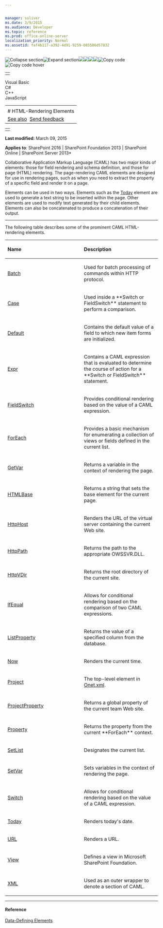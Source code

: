 ```yaml
---


manager: soliver
ms.date: 3/9/2015
ms.audience: Developer
ms.topic: reference
ms.prod: office-online-server
localization_priority: Normal
ms.assetid: faf4b117-a392-4d91-9259-085506d57832
---
```


![Collapse
section](../icons/collapse_all.gif "Collapse section")![Expand
section](../icons/expand_all.gif "Expand section")![](../icons/collapse_all.gif)![](../icons/expand_all.gif)![](../icons/dropdown.gif)![](../icons/dropdownHover.gif)![Copy
code](../icons/copycode.gif "Copy code")![Copy code
hover](../icons/copycodeHighlight.gif "Copy code hover")
<table>
<tbody>
<tr class="odd">
<td align="left"></td>
</tr>
</tbody>
</table>

Visual Basic  
C\#  
C++  
JavaScript  

<table>
<tbody>
<tr class="odd">
<td align="left"><span id="runningHeaderText"></span></td>
</tr>
<tr class="even">
<td align="left"># HTML-Rendering Elements</td>
</tr>
<tr class="odd">
<td align="left"><a href="#seeAlsoToggle">See also</a>  <span id="headfeedbackarea" class="feedbackhead"><a href="javascript:SubmitFeedback(&#39;docthis@Microsoft.com&#39;,&#39;&#39;,&#39;&#39;,&#39;&#39;,&#39;1.0.18082.1225&#39;,&#39;%0\dThank%20you%20for%20your%20feedback.%20The%20developer%20writing%20teams%20use%20your%20feedback%20to%20improve%20documentation.%20While%20we%20are%20reviewing%20your%20feedback,%20we%20may%20send%20you%20e-mail%20to%20ask%20for%20clarification%20or%20feedback%20on%20a%20solution.%20We%20do%20not%20use%20your%20e-mail%20address%20for%20any%20other%20purpose%20and%20we%20delete%20it%20after%20we%20finish%20our%20review.%0\AFor%20further%20information%20about%20the%20privacy%20policies%20of%20Microsoft,%20please%20see%20http://privacy.microsoft.com/en-us/default.aspx.%0\A%0\d&#39;,&#39;Customer%20feedback&#39;);">Send feedback</a></span></td>
</tr>
</tbody>
</table>

<table>
<colgroup>
<col width="100%" />
</colgroup>
<tbody>
<tr class="odd">
<td align="left"></td>
</tr>
</tbody>
</table>

**Last modified:** March 09, 2015

**Applies to**: SharePoint 2016 | SharePoint Foundation 2013 |
SharePoint Online | SharePoint Server 2013*

Collaborative Application Markup Language (CAML) has two major kinds of
elements: those for field rendering and schema definition, and those for
page (HTML) rendering. The page-rendering CAML elements are designed for
use in rendering pages, such as when you need to extract the property of
a specific field and render it on a page.

Elements can be used in two ways. Elements such as the
[Today](today-element-query.htm) element are used to
generate a text string to be inserted within the page. Other elements
are used to modify text generated by their child elements. Elements can
also be concatenated to produce a concatenation of their output.


-----------------------------------------------------------------------------------------------------------------------------------------------------------------------------------------------------------------

The following table describes some of the prominent CAML HTML-rendering
elements.

<table>
<colgroup>
<col width="50%" />
<col width="50%" />
</colgroup>
<thead>
<tr class="header">
<th align="left"><p>Name</p></th>
<th align="left"><p>Description</p></th>
</tr>
</thead>
<tbody>
<tr class="odd">
<td align="left"><p><a href="batch-element-view.htm">Batch</a></p></td>
<td align="left"><p>Used for batch processing of commands within HTTP protocol.</p></td>
</tr>
<tr class="even">
<td align="left"><p><a href="case-element-view.htm">Case</a></p></td>
<td align="left"><p>Used inside a **Switch</span> or <span class="keyword">FieldSwitch** statement to perform a comparison.</p></td>
</tr>
<tr class="odd">
<td align="left"><p><a href="default-element-view.htm">Default</a></p></td>
<td align="left"><p>Contains the default value of a field to which new item forms are initialized.</p></td>
</tr>
<tr class="even">
<td align="left"><p><a href="expr-element-view.htm">Expr</a></p></td>
<td align="left"><p>Contains a CAML expression that is evaluated to determine the course of action for a **Switch</span> or <span class="keyword">FieldSwitch** statement.</p></td>
</tr>
<tr class="odd">
<td align="left"><p><a href="fieldswitch-element-view.htm">FieldSwitch</a></p></td>
<td align="left"><p>Provides conditional rendering based on the value of a CAML expression.</p></td>
</tr>
<tr class="even">
<td align="left"><p><a href="foreach-element-view.htm">ForEach</a></p></td>
<td align="left"><p>Provides a basic mechanism for enumerating a collection of views or fields defined in the current list.</p></td>
</tr>
<tr class="odd">
<td align="left"><p><a href="getvar-element-view.htm">GetVar</a></p></td>
<td align="left"><p>Returns a variable in the context of rendering the page.</p></td>
</tr>
<tr class="even">
<td align="left"><p><a href="htmlbase-element.htm">HTMLBase</a></p></td>
<td align="left"><p>Returns a string that sets the base element for the current page.</p></td>
</tr>
<tr class="odd">
<td align="left"><p><a href="httphost-element-view.htm">HttpHost</a></p></td>
<td align="left"><p>Renders the URL of the virtual server containing the current Web site.</p></td>
</tr>
<tr class="even">
<td align="left"><p><a href="httppath-element-view.htm">HttpPath</a></p></td>
<td align="left"><p>Returns the path to the appropriate OWSSVR.DLL.</p></td>
</tr>
<tr class="odd">
<td align="left"><p><a href="httpvdir-element-view.htm">HttpVDir</a></p></td>
<td align="left"><p>Returns the root directory of the current site.</p></td>
</tr>
<tr class="even">
<td align="left"><p><a href="ifequal-element-view.htm">IfEqual</a></p></td>
<td align="left"><p>Allows for conditional rendering based on the comparison of two CAML expressions.</p></td>
</tr>
<tr class="odd">
<td align="left"><p><a href="listproperty-element-view.htm">ListProperty</a></p></td>
<td align="left"><p>Returns the value of a specified column from the database.</p></td>
</tr>
<tr class="even">
<td align="left"><p><a href="now-element-query.htm">Now</a></p></td>
<td align="left"><p>Renders the current time.</p></td>
</tr>
<tr class="odd">
<td align="left"><p><a href="project-element-site.htm">Project</a></p></td>
<td align="left"><p>The top-level element in <a href="http://msdn.microsoft.com/library/b99d6657-d9ae-4135-a43c-c58cdfcdc6c1(Office.15).aspx">Onet.xml</a>.</p></td>
</tr>
<tr class="even">
<td align="left"><p><a href="projectproperty-element-view.htm">ProjectProperty</a></p></td>
<td align="left"><p>Returns a global property of the current team Web site.</p></td>
</tr>
<tr class="odd">
<td align="left"><p><a href="property-element-view.htm">Property</a></p></td>
<td align="left"><p>Returns the property from the current **ForEach** context.</p></td>
</tr>
<tr class="even">
<td align="left"><p><a href="setlist-element-view.htm">SetList</a></p></td>
<td align="left"><p>Designates the current list.</p></td>
</tr>
<tr class="odd">
<td align="left"><p><a href="setvar-element-view.htm">SetVar</a></p></td>
<td align="left"><p>Sets variables in the context of rendering the page.</p></td>
</tr>
<tr class="even">
<td align="left"><p><a href="switch-element-view.htm">Switch</a></p></td>
<td align="left"><p>Allows for conditional rendering based on the value of a CAML expression.</p></td>
</tr>
<tr class="odd">
<td align="left"><p><a href="today-element-query.htm">Today</a></p></td>
<td align="left"><p>Renders today's date.</p></td>
</tr>
<tr class="even">
<td align="left"><p><a href="url-element-view.htm">URL</a></p></td>
<td align="left"><p>Renders a URL.</p></td>
</tr>
<tr class="odd">
<td align="left"><p><a href="view-element-list.htm">View</a></p></td>
<td align="left"><p>Defines a view in Microsoft SharePoint Foundation.</p></td>
</tr>
<tr class="even">
<td align="left"><p><a href="xml-element.htm">XML</a></p></td>
<td align="left"><p>Used as an outer wrapper to denote a section of CAML.</p></td>
</tr>
</tbody>
</table>


-------------------------------------------------------------------------------------------------------------------------------------------------------------------------------------------

#### Reference

<span sdata="link">[Data-Defining
Elements](data-defining-elements.htm)</span>








